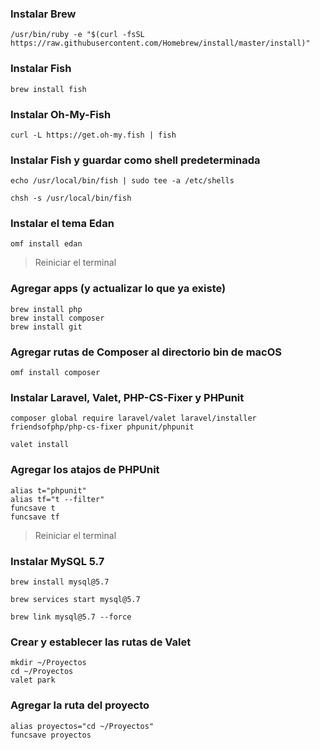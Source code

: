 ### Instalar Brew

```
/usr/bin/ruby -e "$(curl -fsSL https://raw.githubusercontent.com/Homebrew/install/master/install)"
```
### Instalar Fish
```
brew install fish
```
### Instalar Oh-My-Fish
```
curl -L https://get.oh-my.fish | fish
```
### Instalar Fish y guardar como shell predeterminada
```
echo /usr/local/bin/fish | sudo tee -a /etc/shells

chsh -s /usr/local/bin/fish
````
### Instalar el tema Edan
```
omf install edan
```

> Reiniciar el terminal

### Agregar apps (y actualizar lo que ya existe)
```
brew install php
brew install composer
brew install git
```
### Agregar rutas de Composer al directorio bin de macOS
````
omf install composer
````
### Instalar Laravel, Valet, PHP-CS-Fixer y PHPunit
```
composer global require laravel/valet laravel/installer friendsofphp/php-cs-fixer phpunit/phpunit

valet install
```
### Agregar los atajos de PHPUnit
```
alias t="phpunit"
alias tf="t --filter"
funcsave t
funcsave tf
```
> Reiniciar el terminal

### Instalar MySQL 5.7
```
brew install mysql@5.7

brew services start mysql@5.7

brew link mysql@5.7 --force
```

### Crear y establecer las rutas de Valet
```
mkdir ~/Proyectos
cd ~/Proyectos
valet park
```

### Agregar la ruta del proyecto
```
alias proyectos="cd ~/Proyectos"
funcsave proyectos
```
